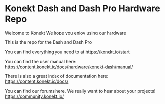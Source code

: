 # Konekt Dash and Dash Pro Hardware Repo

Welcome to Konekt
We hope you enjoy using our hardware

This is the repo for the Dash and Dash Pro

You can find everything you need to at
https://konekt.io/start

You can find the user manual here:
https://content.konekt.io/docs/hardware/konekt-dash/manual/

There is also a great index of documentation here:
https://content.konekt.io/docs/

You can find our forums here. We really want to hear about your projects!
https://community.konekt.io/
